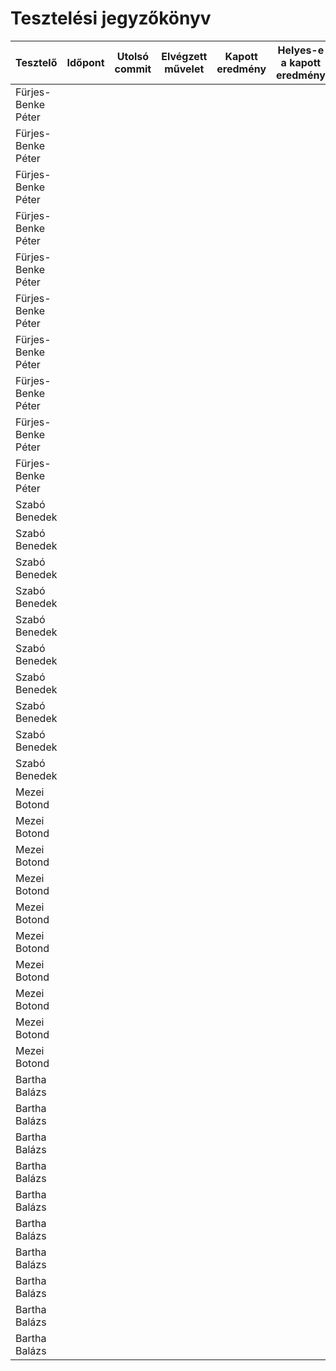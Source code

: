 Tesztelési jegyzőkönyv
======================

| Tesztelő  | Időpont | Utolsó commit | Elvégzett művelet | Kapott eredmény | Helyes-e a kapott eredmény | Mit tesztelt ezzel? |
| ------------- | ------------- | ------------- | ------------- | ------------- | ------------- | ------------- |
| Fürjes-Benke Péter |   |   |   |   |   |  |
| Fürjes-Benke Péter |   |   |   |   |   |  |
| Fürjes-Benke Péter |   |   |   |   |   |  |
| Fürjes-Benke Péter |   |   |   |   |   |  |
| Fürjes-Benke Péter |   |   |   |   |   |  |
| Fürjes-Benke Péter |   |   |   |   |   |  |
| Fürjes-Benke Péter |   |   |   |   |   |  |
| Fürjes-Benke Péter |   |   |   |   |   |  |
| Fürjes-Benke Péter |   |   |   |   |   |  |
| Fürjes-Benke Péter |   |   |   |   |   |  |
| Szabó Benedek |   |   |   |   |   |  |
| Szabó Benedek |   |   |   |   |   |  |
| Szabó Benedek |   |   |   |   |   |  |
| Szabó Benedek |   |   |   |   |   |  |
| Szabó Benedek |   |   |   |   |   |  |
| Szabó Benedek |   |   |   |   |   |  |
| Szabó Benedek |   |   |   |   |   |  |
| Szabó Benedek |   |   |   |   |   |  |
| Szabó Benedek |   |   |   |   |   |  |
| Szabó Benedek |   |   |   |   |   |  |
| Mezei Botond |   |   |   |   |   |  |
| Mezei Botond |   |   |   |   |   |  |
| Mezei Botond |   |   |   |   |   |  |
| Mezei Botond |   |   |   |   |   |  |
| Mezei Botond |   |   |   |   |   |  |
| Mezei Botond |   |   |   |   |   |  |
| Mezei Botond |   |   |   |   |   |  |
| Mezei Botond |   |   |   |   |   |  |
| Mezei Botond |   |   |   |   |   |  |
| Mezei Botond |   |   |   |   |   |  |
| Bartha Balázs |   |   |   |   |   |  |
| Bartha Balázs |   |   |   |   |   |  |
| Bartha Balázs |   |   |   |   |   |  |
| Bartha Balázs |   |   |   |   |   |  |
| Bartha Balázs |   |   |   |   |   |  |
| Bartha Balázs |   |   |   |   |   |  |
| Bartha Balázs |   |   |   |   |   |  |
| Bartha Balázs |   |   |   |   |   |  |
| Bartha Balázs |   |   |   |   |   |  |
| Bartha Balázs |   |   |   |   |   |  |